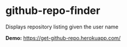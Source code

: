 # github-repo-finder
Displays repository listing given the user name

**Demo:** https://get-github-repo.herokuapp.com/

